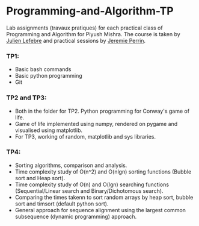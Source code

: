 # Programming-and-Algorithm-TP
Lab assignments (travaux pratiques) for each practical class of Programming and Algorithm for Piyush Mishra. The course is taken by [Julien Lefebre](https://github.com/JulienLefevreMars) and practical sessions by [Jeremie Perrin](https://github.com/PerrinJeremie).


### TP1:
* Basic bash commands
* Basic python programming
* Git
### TP2 and TP3:
* Both in the folder for TP2. Python programming for Conway's game of life.
* Game of life implemented using numpy, rendered on pygame and visualised using matplotlib.
* For TP3, working of random, matplotlib and sys libraries.
### TP4:
* Sorting algorithms, comparison and analysis.
* Time complexity study of O(n^2) and O(nlgn) sorting functions (Bubble sort and Heap sort).
* Time complexity study of O(n) and O(lgn) searching functions (Sequential/Linear search and Binary/Dichotomous search).
* Comparing the times takenn to sort random arrays by heap sort, bubble sort and timsort (default python sort).
* General approach for sequence alignment using the largest common subsequence (dynamic programming) approach.
